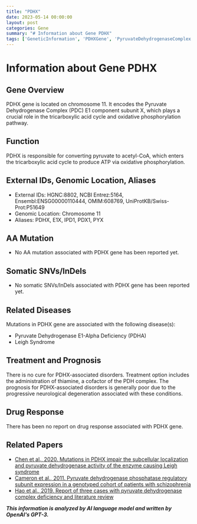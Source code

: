 ```yaml
---
title: "PDHX"
date: 2023-05-14 00:00:00
layout: post
categories: Gene
summary: "# Information about Gene PDHX"
tags: ['GeneticInformation', 'PDHXGene', 'PyruvateDehydrogenaseComplex', 'LeighSyndrome', 'PDHA', 'Thiamine', 'NeurologicalDegeneration', 'Schizophrenia']
---
```


# Information about Gene PDHX

## Gene Overview
PDHX gene is located on chromosome 11. It encodes the Pyruvate Dehydrogenase Complex (PDC) E1 component subunit X, which plays a crucial role in the tricarboxylic acid cycle and oxidative phosphorylation pathway. 

## Function
PDHX is responsible for converting pyruvate to acetyl-CoA, which enters the tricarboxylic acid cycle to produce ATP via oxidative phosphorylation. 

## External IDs, Genomic Location, Aliases
- External IDs: HGNC:8802, NCBI Entrez:5164, Ensembl:ENSG00000110444, OMIM:608769, UniProtKB/Swiss-Prot:P51649
- Genomic Location: Chromosome 11
- Aliases: PDHX, E1X, IPD1, PDX1, PYX

## AA Mutation
- No AA mutation associated with PDHX gene has been reported yet.

## Somatic SNVs/InDels
- No somatic SNVs/InDels associated with PDHX gene has been reported yet.

## Related Diseases
Mutations in PDHX gene are associated with the following disease(s):
- Pyruvate Dehydrogenase E1-Alpha Deficiency (PDHA)
- Leigh Syndrome

## Treatment and Prognosis
There is no cure for PDHX-associated disorders. Treatment option includes the administration of thiamine, a cofactor of the PDH complex. The prognosis for PDHX-associated disorders is generally poor due to the progressive neurological degeneration associated with these conditions. 

## Drug Response
There has been no report on drug response associated with PDHX gene.

## Related Papers
- [Chen et al., 2020. Mutations in PDHX impair the subcellular localization and pyruvate dehydrogenase activity of the enzyme causing Leigh syndrome]([Click](https://doi.org/10.1186/s12915-020-00900-5))
- [Cameron et al., 2011. Pyruvate dehydrogenase phosphatase regulatory subunit expression in a genotyped cohort of patients with schizophrenia]([Click](https://doi.org/10.1016/j.schres.2010.12.008))
- [Hao et al., 2019. Report of three cases with pyruvate dehydrogenase complex deficiency and literature review]([Click](https://doi.org/10.1016/j.braindev.2018.08.010))

**_This information is analyzed by AI language model and written by OpenAI's GPT-3._**